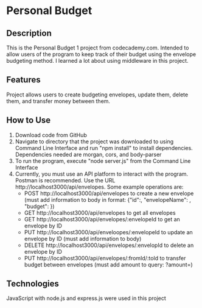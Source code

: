 # Personal Budget

## Description
This is the Personal Budget 1 project from codecademy.com. Intended to allow users of the program to keep track of their budget using the envelope budgeting method. I learned a lot about using middleware in this project.

## Features
Project allows users to create budgeting envelopes, update them, delete them, and transfer money between them. 

## How to Use
1. Download code from GitHub
2. Navigate to directory that the project was downloaded to using Command Line Interface and run "npm install" to install dependencies. Dependencies needed are morgan, cors, and body-parser
3. To run the program, execute "node server.js" from the Command Line Interface
4. Currently, you must use an API platform to interact with the program. Postman is recommended. Use the URL http://localhost3000/api/envelopes. Some example operations are:
    * POST http://localhost3000/api/envelopes to create a new envelope (must add information to body in format: {"id":<id>, "envelopeName": <envelopeName>, "budget": <budget>})
    * GET http://localhost3000/api/envelopes to get all envelopes
    * GET http://localhost3000/api/envelopes/:envelopeId to get an envelope by ID
    * PUT http://localhost3000/api/enveloopes/:envelopeId to update an envelope by ID (must add information to body)
    * DELETE http://localhost3000/api/envelopes/:envelopId to delete an envelope by ID
    * PUT http://localhost3000/api/envelopes/:fromId/:toId to transfer budget between envelopes (must add amount to query: ?amount=<amount>)

## Technologies
JavaScript with node.js and express.js were used in this project

